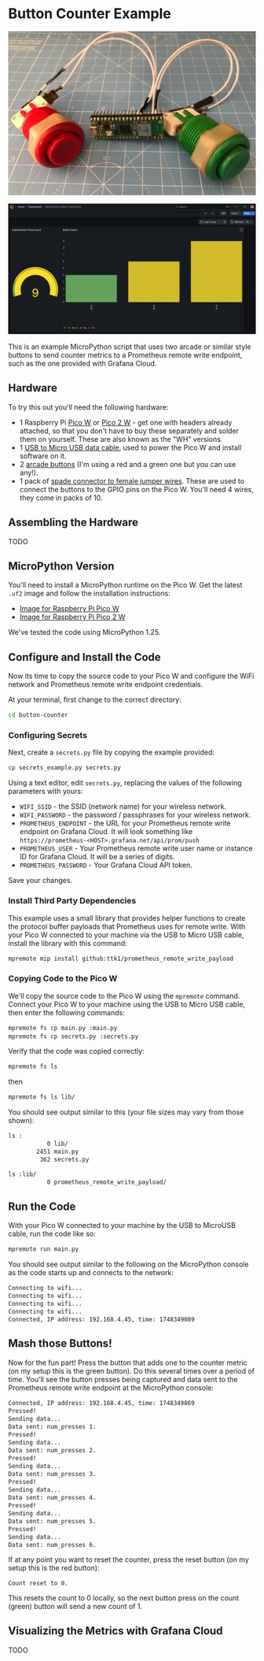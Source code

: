 # Button Counter Example

![A Pico W with two arcade buttons attached](pico_arcade_buttons.jpg)

![Example Grafana dashboard showing button pressed](example_button_press_dashboard.png)

This is an example MicroPython script that uses two arcade or similar style buttons to send counter metrics to a Prometheus remote write endpoint, such as the one provided with Grafana Cloud.

## Hardware

To try this out you'll need the following hardware:

* 1 Raspberry Pi [Pico W](https://thepihut.com/products/raspberry-pi-pico-w?variant=41952994787523) or [Pico 2 W](https://thepihut.com/products/raspberry-pi-pico-2-w?variant=54063378760065) - get one with headers already attached, so that you don't have to buy these separately and solder them on yourself. These are also known as the "WH" versions.
* 1 [USB to Micro USB data cable](https://thepihut.com/products/usb-to-micro-usb-cable-0-5m?variant=37979679293635), used to power the Pico W and install software on it.
* 2 [arcade buttons](https://thepihut.com/products/arcade-button-30mm-translucent-red) (I'm using a red and a green one but you can use any!).  
* 1 pack of [spade connector to female jumper wires](https://thepihut.com/products/4-8mm-spade-to-female-jumper-wires-10-pack). These are used to connect the buttons to the GPIO pins on the Pico W. You'll need 4 wires, they come in packs of 10.

## Assembling the Hardware

TODO

## MicroPython Version

You'll need to install a MicroPython runtime on the Pico W.  Get the latest `.uf2` image and follow the installation instructions:

* [Image for Raspberry Pi Pico W](https://micropython.org/download/RPI_PICO_W/)
* [Image for Raspberry Pi Pico 2 W](https://micropython.org/download/RPI_PICO2_W/)

We've tested the code using MicroPython 1.25.

## Configure and Install the Code

Now its time to copy the source code to your Pico W and configure the WiFi network and Prometheus remote write endpoint credentials.

At your terminal, first change to the correct directory:

```bash
cd button-counter
```

### Configuring Secrets

Next, create a `secrets.py` file by copying the example provided:

```bash
cp secrets_example.py secrets.py
```

Using a text editor, edit `secrets.py`, replacing the values of the following parameters with yours:

* `WIFI_SSID` - the SSID (network name) for your wireless network.
* `WIFI_PASSWORD` - the password / passphrases for your wireless network.
* `PROMETHEUS_ENDPOINT` - the URL for your Prometheus remote write endpoint on Grafana Cloud. It will look something like `https://prometheus-<HOST>.grafana.net/api/prom/push`
* `PROMETHEUS_USER` - Your Prometheus remote write user name or instance ID for Grafana Cloud. It will be a series of digits.
* `PROMETHEUS_PASSWORD` - Your Grafana Cloud API token.

Save your changes.

### Install Third Party Dependencies

This example uses a small library that provides helper functions to create the protocol buffer payloads that Prometheus uses for remote write. With your Pico W connected to your machine via the USB to Micro USB cable, install the library with this command:

```bash
mpremote mip install github:ttk1/prometheus_remote_write_payload
```

### Copying Code to the Pico W

We'll copy the source code to the Pico W using the `mpremote` command.  Connect your Pico W to your machine using the USB to Micro USB cable, then enter the following commands:

```bash
mpremote fs cp main.py :main.py
mpremote fs cp secrets.py :secrets.py
```

Verify that the code was copied correctly:

```bash
mpremote fs ls
```

then 

```bash
mpremote fs ls lib/
```

You should see output similar to this (your file sizes may vary from those shown):

```
ls :
           0 lib/
        2451 main.py
         362 secrets.py
```

```
ls :lib/
           0 prometheus_remote_write_payload/
```

## Run the Code

With your Pico W connected to your machine by the USB to MicroUSB cable, run the code like so:

```bash
mpremote run main.py
```

You should see output similar to the following on the MicroPython console as the code starts up and connects to the network:

```
Connecting to wifi...
Connecting to wifi...
Connecting to wifi...
Connecting to wifi...
Connected, IP address: 192.168.4.45, time: 1748349089
```

## Mash those Buttons!

Now for the fun part!  Press the button that adds one to the counter metric (on my setup this is the green button).  Do this several times over a period of time.  You'll see the button presses being captured and data sent to the Prometheus remote write endpoint at the MicroPython console:

```
Connected, IP address: 192.168.4.45, time: 1748349869
Pressed!
Sending data...
Data sent: num_presses 1.
Pressed!
Sending data...
Data sent: num_presses 2.
Pressed!
Sending data...
Data sent: num_presses 3.
Pressed!
Sending data...
Data sent: num_presses 4.
Pressed!
Sending data...
Data sent: num_presses 5.
Pressed!
Sending data...
Data sent: num_presses 6.
```

If at any point you want to reset the counter, press the reset button (on my setup this is the red button):

```
Count reset to 0.
```

This resets the count to 0 locally, so the next button press on the count (green) button will send a new count of 1.

## Visualizing the Metrics with Grafana Cloud

TODO